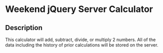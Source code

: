 # Weekend jQuery Server Calculator

## Description

This calculator will add, subtract, divide, or multiply 2 numbers. All of the data including the history of prior calculations will be stored on the server.
